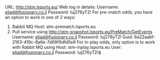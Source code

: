 

URL: http://stm.lsports.eu/
Web log in details:
Username: eliad@fusionary.co.il
Password: Iuj276yT2!
For pre-match odds, you have an option to work in one of 2 ways:
1. Rabbit MQ Host: stm-prematch.lsports.eu
2. Pull service using http://stm-snapshot.lsports.eu/PreMatch/GetEvents
Username: eliad@fusionary.co.il
Password: Iuj276yT2!
Guid: 6a22aabf-2163-419c-8a6e-7d69f9dfd5e9
For in-play odds, only option is to work with Rabbit MQ using Host:
stm-inplay.lsports.eu
User: eliad@fusionary.co.il
Password: Iuj276yT2!ф